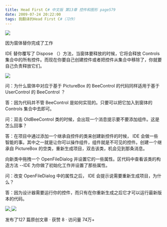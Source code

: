 ```yaml
---
title: Head First C# 中文版 第13章 控件和图形 page579
date: 2009-07-24 20:22:00
tags: 我翻译的Head First C#（习作）
---
```

![](https://p-blog.csdn.net/images/p_blog_csdn_net/cuipengfei1/EntryImages/20090724/2009-07-24_19-57-47.jpg)

因为窗体替你完成了工作

  

IDE  替你覆写了  Dispose  （）方法，当窗体要释放的时候，它将会释放  Controls
集合中的所有控件。而现在你要自己创建控件或者把控件从集合中移除了，你就要自己负责释放它们。

  

![](https://p-blog.csdn.net/images/p_blog_csdn_net/cuipengfei1/EntryImages/20090724/2009-07-24_20-04-23.jpg)

问：为什么窗体中对应于基于  PictureBox  的  BeeControl  的代码同样适用于基于  UserControl  的
BeeControl  ？

  

答：因为代码并不管  BeeControl  是如何实现的。只要可以把它加入到窗体的  Controls  集合中去即可。

  

问：双击  OldBeeControl  类的时候，会出现一个消息提示要不要添加组件。这是怎么回事？

  

答：在项目中通过添加一个继承自控件的类来创建新控件的时候，  IDE  会做一些智能的事。其中之一就是让你可以操作组件，组件就是不可见的控件。创建一个继承自
PictureBox  的空类，重新生成项目，双击该类，机会见到那条消息。

  

向新类中拖拽一个  OpenFileDialog  并设置它的一些属性。区代码中查看该类的构造方法  \--IDE  为你做了初始化工作并设置了那些属性。

  

问：改变  OpenFileDialog  中的属性之后，  IDE  会提示说需要重新生成项目，为什么？

  

答：因为设计器需要运行你的控件，而只有在你重新生成之后它才可以运行最新版本的代码。

  



[ ![](https://profile.csdnimg.cn/5/2/5/3_cuipengfei1)
![](https://g.csdnimg.cn/static/user-reg-year/1x/11.png)
](https://blog.csdn.net/cuipengfei1)



发布了127 篇原创文章  ·  获赞 8  ·  访问量 74万+

